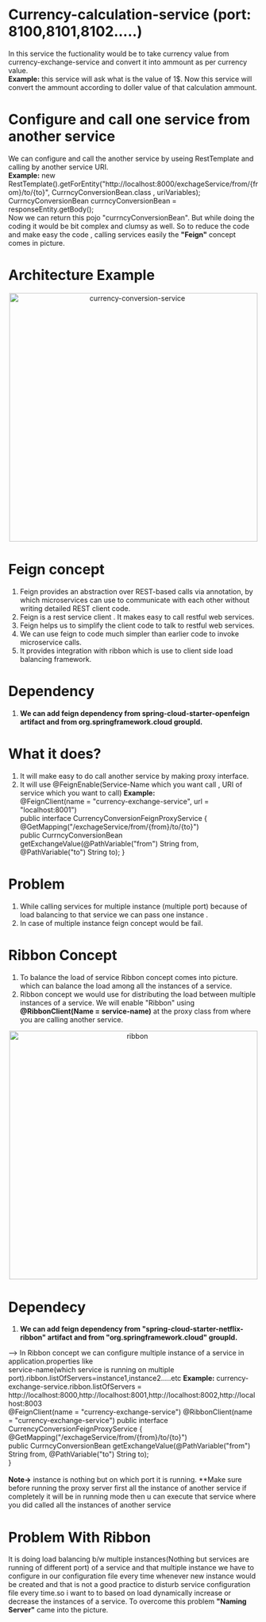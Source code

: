 # Currency-calculation-service (port: 8100,8101,8102.....)
In this service the fuctionality would be to take currency value from currency-exchange-service and convert it into ammount as per currency value.<br/>
<b>Example:</b> this service will ask what is the value of 1$. Now this service will convert the ammount according to doller value of that calculation ammount.

# Configure and call one service from another service
  We can configure and call the another service by useing RestTemplate and calling by another service URI.<br/>
  <b>Example:</b> new RestTemplate().getForEntity("http://localhost:8000/exchageService/from/{from}/to/{to}", 
				CurrncyConversionBean.class	, uriVariables);<br/>
		CurrncyConversionBean currncyConversionBean = responseEntity.getBody();<br/>
    Now we can return this pojo "currncyConversionBean". But while doing the coding it would be bit complex and clumsy as well. So to reduce the code and make easy the code , calling services easily the <b>"Feign"</b> concept comes in picture.<br/>
    
# Architecture Example
<p align="center">
	<img src="https://github.com/ravigithub09/Microservices/blob/master/currency-calculation-service/currency-calculation-service/currency-conversion-service.PNG" width="500" title="currency-conversion-service">
         </p>

    
# Feign concept

  1. Feign provides an abstraction over REST-based calls via annotation, by which microservices can use to communicate with each other without writing detailed REST client code.<br/>
  2. Feign is a rest service client . It makes easy to call restful web services.<br/>
  3. Feign helps us to simplify the client code to talk to restful web services.<br/>
  4. We can use feign to code much simpler than earlier code to invoke microservice calls.<br/>
  5. It provides integration with ribbon which is use to client side load balancing framework.
  
  # Dependency
  1. <b>We can add feign dependency from spring-cloud-starter-openfeign artifact and from org.springframework.cloud groupId.</b>
  
# What it does?
  1. It will make easy to do call another service by making proxy interface.
  2. It will use @FeignEnable(Service-Name which you want call , URI of service which you want to call)
  <b>Example:</b><br/>
@FeignClient(name = "currency-exchange-service", url = "localhost:8001")<br/>
public interface CurrencyConversionFeignProxyService {<br/>
@GetMapping("/exchageService/from/{from}/to/{to}")<br/>
public CurrncyConversionBean getExchangeValue(@PathVariable("from") String from, @PathVariable("to") String to);
}

# Problem
1. While calling services for multiple instance (multiple port) because of load balancing to that service we can pass one instance . 
2. In case of multiple instance feign concept would be fail.

# Ribbon Concept
1. To balance the load of service Ribbon concept comes into picture. which can balance the load among all the instances of a service.
2. Ribbon concept we would use for distributing the load between multiple instances of a service. We will enable "Ribbon" using <b>@RibbonClient(Name = service-name)</b> at the proxy class from where you are calling another service.

<p align="center">
	<img src="https://github.com/ravigithub09/Microservices/blob/master/currency-calculation-service/currency-calculation-service/Ribbon.PNG" width="500" title="ribbon">
         </p>


# Dependecy
1. <b>We can add feign dependency from "spring-cloud-starter-netflix-ribbon" artifact and from "org.springframework.cloud" groupId.</b>
 
--> In Ribbon concept we can configure multiple instance of a service in application.properties like<br/>
     service-name(which service is running on multiple port).ribbon.listOfServers=instance1,instance2…..etc
     <b>Example:</b> currency-exchange-service.ribbon.listOfServers =  http://localhost:8000,http://localhost:8001,http://localhost:8002,http://localhost:8003<br/>
          @FeignClient(name = "currency-exchange-service")
    @RibbonClient(name = "currency-exchange-service")
    public interface CurrencyConversionFeignProxyService {<br/>
@GetMapping("/exchageService/from/{from}/to/{to}")<br/>
public CurrncyConversionBean getExchangeValue(@PathVariable("from") String from, @PathVariable("to") String to);<br/>
}<br/>     
     <b>Note-></b> instance is nothing but on which port it is running.
     **Make sure before running the proxy server first all the instance of another service if completely it will be in running mode then u can execute that service where               you did called all the instances of another service
     
 # Problem With Ribbon
   It is doing load balancing b/w multiple instances(Nothing  but services are  running of different port) of a service and that multiple instance we have to configure in our configuration file every time whenever new instance would be created and that is not a good practice to disturb service configuration file every time.so i want to to based on load dynamically increase or decrease the instances of a service. To overcome this problem <b>"Naming Server"</b> came into the picture.
     

